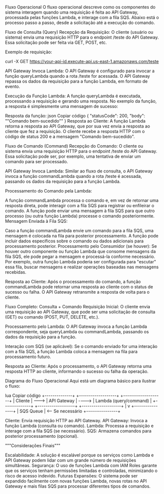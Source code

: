 Fluxo Operacional
O fluxo operacional descreve como os componentes do sistema interagem quando uma requisição é feita ao API Gateway, processada pelas funções Lambda, e interage com a fila SQS. Abaixo está o processo passo a passo, desde a solicitação até a execução do comando.

Fluxo de Consulta (Query)
Recepção da Requisição: O cliente (usuário ou sistema) envia uma requisição HTTP para o endpoint /teste do API Gateway. Essa solicitação pode ser feita via GET, POST, etc.

Exemplo de requisição:

curl -X GET https://your-api-id.execute-api.us-east-1.amazonaws.com/teste

API Gateway Invoca Lambda: O API Gateway é configurado para invocar a função queryLambda quando a rota /teste for acessada. O API Gateway repassa os dados da requisição para a função Lambda, em formato de evento.

Execução da Função Lambda: A função queryLambda é executada, processando a requisição e gerando uma resposta. No exemplo da função, a resposta é simplesmente uma mensagem de sucesso:

Resposta da função:
json
Copiar código
{
  "statusCode": 200,
  "body": "\"Comando bem-sucedido\""
}
Resposta ao Cliente: A função Lambda retorna a resposta ao API Gateway, que por sua vez envia a resposta ao cliente que fez a requisição. O cliente recebe a resposta HTTP com o código de status 200 e a mensagem "Comando bem-sucedido".

Fluxo de Comando (Command)
Recepção do Comando: O cliente ou sistema envia uma requisição HTTP para o endpoint /teste do API Gateway. Essa solicitação pode ser, por exemplo, uma tentativa de enviar um comando para ser processado.

API Gateway Invoca Lambda: Similar ao fluxo de consulta, o API Gateway invoca a função commandLambda quando a rota /teste é acessada, passando os dados da requisição para a função Lambda.

Processamento do Comando pela Lambda:

A função commandLambda processa o comando e, em vez de retornar uma resposta direta, pode interagir com a fila SQS para registrar ou enfileirar o comando.
A função pode enviar uma mensagem à fila SQS para que outro processo (ou outra função Lambda) processe o comando posteriormente.
Mensagem Enviada à Fila SQS:

Caso a função commandLambda envie um comando para a fila SQS, uma mensagem é colocada na fila para posterior processamento.
A função pode incluir dados específicos sobre o comando ou dados adicionais para processamento posterior.
Processamento pelo Consumidor (se houver): Se houver outro componente ou função Lambda que consome mensagens da fila SQS, ele pode pegar a mensagem e processá-la conforme necessário. Por exemplo, outra função Lambda poderia ser configurada para "escutar" essa fila, buscar mensagens e realizar operações baseadas nas mensagens recebidas.

Resposta ao Cliente: Após o processamento do comando, a função commandLambda pode retornar uma resposta ao cliente com o status de sucesso ou falha. O API Gateway retransmite a resposta de volta para o cliente.

Fluxo Completo: Consulta + Comando
Requisição Inicial: O cliente envia uma requisição ao API Gateway, que pode ser uma solicitação de consulta (GET) ou comando (POST, PUT, DELETE, etc.).

Processamento pelo Lambda: O API Gateway invoca a função Lambda correspondente, seja queryLambda ou commandLambda, passando os dados da requisição para a função.

Interação com SQS (se aplicável): Se o comando enviado for uma interação com a fila SQS, a função Lambda coloca a mensagem na fila para processamento futuro.

Resposta ao Cliente: Após o processamento, o API Gateway retorna uma resposta HTTP ao cliente, informando o sucesso ou falha da operação.

Diagrama do Fluxo Operacional
Aqui está um diagrama básico para ilustrar o fluxo:

lua
Copiar código
+--------------+      +-------------------+       +--------------------+
|   Cliente    | ---> |   API Gateway     | ----> | Lambda (query/command) |
+--------------+      +-------------------+       +--------------------+
                        |
                        v
                 +----------------+
                 |   SQS Queue    |  <-- Se necessário
                 +----------------+




Cliente: Envia requisição HTTP ao API Gateway.
API Gateway: Invoca a função Lambda (consulta ou comando).
Lambda: Processa a requisição e interage com a fila SQS (se necessário).
SQS: Armazena comandos para posterior processamento (opcional).

"""Considerações Finais"""

Escalabilidade: A solução é escalável porque os serviços como Lambda e API Gateway podem lidar com um grande número de requisições simultâneas.
Segurança: O uso de funções Lambda com IAM Roles garante que os serviços tenham permissões limitadas e controladas, minimizando o risco de acesso indevido.
Futuras Expansões: O sistema pode ser expandido facilmente com novas funções Lambda, novas rotas no API Gateway e mais filas SQS para processar diferentes tipos de comandos.
